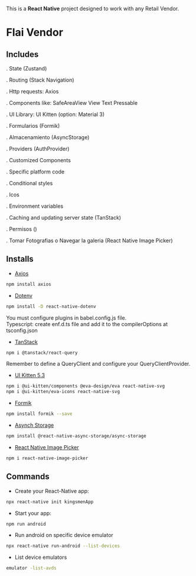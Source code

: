 This is a **React Native** project designed to work with any Retail Vendor.

# Flai Vendor

## Includes

   . State (Zustand)

   . Routing (Stack Navigation)

   . Http requests: Axios

   . Components like:
        SafeAreaView
        View
        Text
        Pressable

   . UI Library: UI Kitten 
     (option: Material 3)

   . Formularios (Formik)

   . Almacenamiento (AsyncStorage)

   . Providers (AuthProvider)

   . Customized Components

   . Specific platform code

   . Conditional styles

   . Icos

   . Environment variables

   . Caching and updating server state (TanStack)

   . Permisos ()

   . Tomar Fotografias o Navegar la galeria (React Native Image Picker)


## Installs

* [Axios](https://www.npmjs.com/package/react-native-axios)

```bash
npm install axios
```

* [Dotenv](https://www.npmjs.com/package/react-native-dotenv)

```bash
npm install -D react-native-dotenv
```

You must configure plugins in babel.config.js file.<br > 
Typescript: create enf.d.ts file and add it to the compilerOptions at tsconfig.json

* [TanStack](https://tanstack.com/query/latest/docs/framework/react/overview)

```bash
npm i @tanstack/react-query
```

Remember to define a QueryClient and configure your QueryClientProvider.


* [UI Kitten 5.3](https://akveo.github.io/react-native-ui-kitten/)

```bash
npm i @ui-kitten/components @eva-design/eva react-native-svg
npm i @ui-kitten/eva-icons react-native-svg
```

* [Formik](https://formik.org/docs/overview)

```bash
npm install formik --save
```

* [Asynch Storage](https://react-native-async-storage.github.io/async-storage/docs/install/)

```bash
npm install @react-native-async-storage/async-storage
```

* [React Native Image Picker](https://www.npmjs.com/package/react-native-image-picker)

```bash
npm i react-native-image-picker
```

## Commands

* Create your React-Native app:

```bash
npx react-native init kingsmenApp
```

* Start your app:

```bash
npm run android
```

* Run android on specific device emulator

```bash
npx react-native run-android --list-devices
```

* List device emulators

```bash
emulator -list-avds
```


